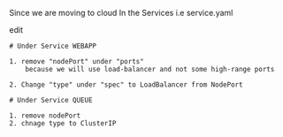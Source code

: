 Since we are moving to cloud
In the Services i.e service.yaml

edit
```
# Under Service WEBAPP

1. remove "nodePort" under "ports"
    because we will use load-balancer and not some high-range ports

2. Change "type" under "spec" to LoadBalancer from NodePort

# Under Service QUEUE

1. remove nodePort
2. chnage type to ClusterIP

```